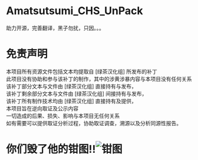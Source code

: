# Amatsutsumi_CHS_UnPack
助力开源，完善翻译，黑子勿扰，只因。。。  

# 免责声明
本项目所有资源文件包括文本均提取自 [绿茶汉化组] 所发布的补丁  
此项目没有协助和参与该补丁的制作，其中的涉黄涉暴内容与本项目没有任何关系  
该补丁部分文本与文件由 [绿茶汉化组] 直接持有与发布，  
该补丁剩余部分文本与文件由 [绿茶汉化组] 间接持有与发布，  
该补丁所有制作技术均由 [绿茶汉化组] 直接持有及提供，  
本项目旨在逆向取证及公示内容  
一切造成的后果、损失、影响与本项目无任何关系  
如有需要可以提供取证分析过程，协助取证调查，溯源以及分析同源性报告。  
# 你们毁了他的钳图!!![钳图](https://github.com/Galgames-Patch-Fix/Amatsutsumi_CHS/blob/main/Amatsutsumi_CHS_UnPack/qiantu.jpeg?raw=true)
